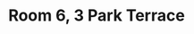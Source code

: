 ---
basin: 'No'
cudn: true
floor: Second
grade: 6
images: []
living_room: 'Yes'
location: 3 Park Terrace
name: '6'
network: Wireless Only
title: Room 6, 3 Park Terrace
---